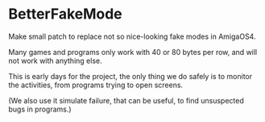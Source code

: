 # BetterFakeMode
Make small patch to replace not so nice-looking fake modes in AmigaOS4.

Many games and programs only work with 40 or 80 bytes per row,
and will not work with anything else.

This is early days for the project, the only thing we do safely 
is to monitor the activities, from programs trying to open screens.

(We also use it simulate failure, that can be useful, to find unsuspected bugs in programs.)

